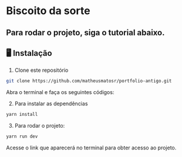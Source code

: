 # Biscoito da sorte

## Para rodar o projeto, siga o tutorial abaixo.

## 🖥️ Instalação

1. Clone este repositório
```bash
git clone https://github.com/matheusmatosr/portfolio-antigo.git
```

Abra o terminal e faça os seguintes códigos:
  
2. Para instalar as dependências

```bash
yarn install
```

3. Para rodar o projeto:

```bash
yarn run dev
```

Acesse o link que aparecerá no terminal para obter acesso ao projeto.
